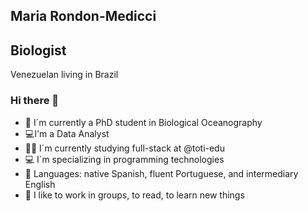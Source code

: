 ## Maria Rondon-Medicci
## Biologist
   Venezuelan living in Brazil

### Hi there 👋

- 🦈 I´m currently a PhD student in Biological Oceanography
- 💻I'm a Data Analyst
- 👩‍💻 I´m currently studying full-stack at @toti-edu
- 💻 I´m specializing in programming technologies 
- 💬 Languages: native Spanish, fluent Portuguese, and intermediary English
- 🔗 I like to work in groups, to read, to learn new things

<!--
**mmedicci/mmedicci** is a ✨ _special_ ✨ repository because its `README.md` (this file) appears on your GitHub profile.

Here are some ideas to get you started:

- 🔭 I’m currently working on ...
- 🌱 I’m currently learning ...
- 👯 I’m looking to collaborate on ...
- 🤔 I’m looking for help with ...
- 💬 Ask me about ...
- 📫 How to reach me: ...
- 😄 Pronouns: ...
- ⚡ Fun fact: ...
-->
